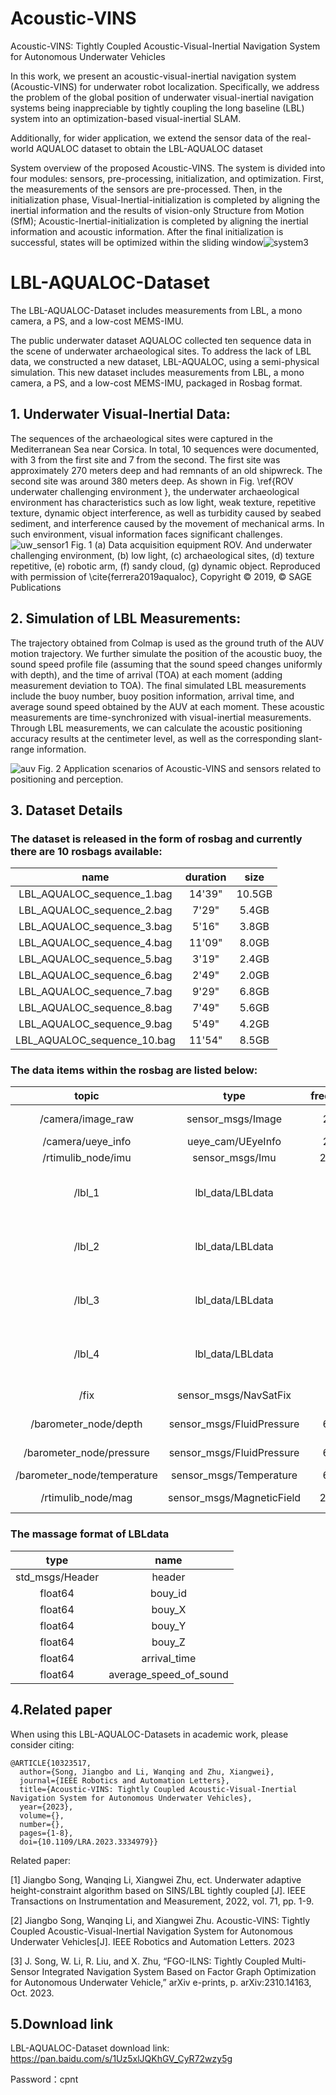 # Acoustic-VINS
Acoustic-VINS: Tightly Coupled Acoustic-Visual-Inertial Navigation System for Autonomous Underwater Vehicles


In this work, we present an acoustic-visual-inertial
navigation system (Acoustic-VINS) for underwater robot localization. Specifically, we address the problem of the global
position of underwater visual-inertial navigation systems being
inappreciable by tightly coupling the long baseline (LBL) system
into an optimization-based visual-inertial SLAM. 

Additionally, for wider application, we extend the sensor data of the real-world AQUALOC dataset to obtain the LBL-AQUALOC dataset


System overview of the proposed Acoustic-VINS. The system is divided into four modules: sensors, pre-processing, initialization, and optimization.
First, the measurements of the sensors are pre-processed. Then, in the initialization phase, Visual-Inertial-initialization is completed by aligning the inertial
information and the results of vision-only Structure from Motion (SfM); Acoustic-Inertial-initialization is completed by aligning the inertial information and
acoustic information. After the final initialization is successful, states will be optimized within the sliding window![system3](https://github.com/JiangboSong251/Acoustic-VINS/assets/74598384/11b817a4-e2f0-457d-beb6-a127fa5b4f38)

# LBL-AQUALOC-Dataset
The LBL-AQUALOC-Dataset includes measurements from LBL, a mono camera, a PS, and a low-cost MEMS-IMU.

The public underwater dataset AQUALOC collected ten sequence data in the scene of underwater archaeological sites. To address the lack of LBL data, we constructed a new dataset, LBL-AQUALOC, using a semi-physical simulation. This new dataset includes measurements from LBL, a mono camera, a PS, and a low-cost MEMS-IMU,  packaged in Rosbag format.

## 1. Underwater Visual-Inertial Data:

The sequences of the archaeological sites were captured in the Mediterranean Sea near Corsica. In total, 10 sequences were documented, with 3 from the first site and 7 from the second. The first site was approximately 270 meters deep and had remnants of an old shipwreck. The second site was around 380 meters deep. As shown in Fig.  \ref{ROV underwater challenging environment }, the underwater archaeological environment has characteristics such as low light, weak texture, repetitive texture, dynamic object interference, as well as turbidity caused by seabed sediment, and interference caused by the movement of mechanical arms. In such environment, visual information faces significant challenges. 
![uw_sensor1](https://github.com/SYSU-CPNTLab/LBL-AQUALOC-Dataset/assets/74598384/a608253c-2f64-4040-b75e-270ccfc7deda)
Fig. 1 (a) Data acquisition equipment ROV. And underwater challenging environment, (b) low light, (c) archaeological sites, (d) texture repetitive, (e) robotic arm, (f) sandy cloud, (g) dynamic object. Reproduced with permission of \cite{ferrera2019aqualoc}, Copyright © 2019, © SAGE Publications

## 2. Simulation of LBL Measurements:

The trajectory obtained from Colmap is used as the ground truth of the AUV motion trajectory. We further simulate the position of the acoustic buoy, the sound speed profile file (assuming that the sound speed changes uniformly with depth), and the time of arrival (TOA) at each moment (adding measurement deviation to TOA). The final simulated LBL measurements include the buoy number, buoy position information, arrival time, and average sound speed obtained by the AUV at each moment. These acoustic measurements are time-synchronized with visual-inertial measurements. Through LBL measurements, we can calculate the acoustic positioning accuracy results at the centimeter level, as well as the corresponding slant-range information.

![auv](https://github.com/SYSU-CPNTLab/LBL-AQUALOC-Dataset/assets/74598384/dc754d58-46a4-48cf-bab9-1aa774418dd7)
Fig. 2 Application scenarios of Acoustic-VINS and sensors related to positioning and perception.

## 3. Dataset Details
### The dataset is released in the form of rosbag and currently there are 10 rosbags available:

| name | duration | size |
| :--: | :------: | :--: |
| LBL_AQUALOC_sequence_1.bag | 14'39" | 10.5GB |
| LBL_AQUALOC_sequence_2.bag | 7'29" | 5.4GB |
| LBL_AQUALOC_sequence_3.bag | 5'16" | 3.8GB |
| LBL_AQUALOC_sequence_4.bag | 11'09" | 8.0GB |
| LBL_AQUALOC_sequence_5.bag | 3'19" | 2.4GB |
| LBL_AQUALOC_sequence_6.bag | 2'49" | 2.0GB |
| LBL_AQUALOC_sequence_7.bag | 9'29" | 6.8GB |
| LBL_AQUALOC_sequence_8.bag | 7'49" | 5.6GB |
| LBL_AQUALOC_sequence_9.bag | 5'49" | 4.2GB |
| LBL_AQUALOC_sequence_10.bag | 11'54" | 8.5GB |


### The data items within the rosbag are listed below:
| topic | type | frequency | description |
| :---: | :--: | :-------: | :---------: |
| /camera/image_raw | sensor_msgs/Image | 20Hz | monocular camera |
| /camera/ueye_info | ueye_cam/UEyeInfo | 20Hz | camera info |
| /rtimulib_node/imu | sensor_msgs/Imu | 200Hz | IMU |
| /lbl_1 | lbl_data/LBLdata | 1Hz | #1 acoustic bouy measurements of LBL| 
| /lbl_2 | lbl_data/LBLdata | 1Hz | #2 acoustic bouy measurements of LBL| 
| /lbl_3 | lbl_data/LBLdata | 1Hz | #3 acoustic bouy measurements of LBL| 
| /lbl_4 | lbl_data/LBLdata | 1Hz | #4 acoustic bouy measurements of LBL| 
| /fix | sensor_msgs/NavSatFix | 1Hz | Trajectory with noise. |
| /barometer_node/depth | sensor_msgs/FluidPressure | 60Hz |  PS height measurement|
| /barometer_node/pressure | sensor_msgs/FluidPressure | 60Hz | PS raw measurement | 
| /barometer_node/temperature | sensor_msgs/Temperature | 60Hz | Temperature |
| /rtimulib_node/mag | sensor_msgs/MagneticField | 200Hz | MagneticField measurement | 

### The massage format of LBLdata
| **type** | **name** | 
| :------: | :------: | 
|std_msgs/Header |header|
|float64 |bouy_id|
|float64 |bouy_X|
|float64 |bouy_Y|
|float64 |bouy_Z|
|float64 |arrival_time|
|float64 |average_speed_of_sound|

## 4.Related paper

  When using this LBL-AQUALOC-Datasets in academic work, please consider citing:

    @ARTICLE{10323517,
      author={Song, Jiangbo and Li, Wanqing and Zhu, Xiangwei},
      journal={IEEE Robotics and Automation Letters}, 
      title={Acoustic-VINS: Tightly Coupled Acoustic-Visual-Inertial Navigation System for Autonomous Underwater Vehicles}, 
      year={2023},
      volume={},
      number={},
      pages={1-8},
      doi={10.1109/LRA.2023.3334979}}

Related paper:

[1]	Jiangbo Song, Wanqing Li, Xiangwei Zhu, ect. Underwater adaptive height-constraint algorithm based on SINS/LBL tightly coupled [J]. IEEE Transactions on Instrumentation and Measurement, 2022, vol. 71, pp. 1-9. 

[2]	Jiangbo Song, Wanqing Li, and Xiangwei Zhu. Acoustic-VINS: Tightly Coupled Acoustic-Visual-Inertial Navigation System for Autonomous Underwater Vehicles[J]. IEEE Robotics and Automation Letters. 2023

[3] J. Song, W. Li, R. Liu, and X. Zhu, “FGO-ILNS: Tightly Coupled Multi-Sensor Integrated Navigation System Based on Factor Graph Optimization for Autonomous Underwater Vehicle,” arXiv e-prints, p. arXiv:2310.14163, Oct. 2023.


## 5.Download link
LBL-AQUALOC-Dataset download link: https://pan.baidu.com/s/1Uz5xlJQKhGV_CyR72wzy5g

Password：cpnt



